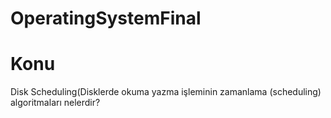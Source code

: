# OperatingSystemFinal

# Konu #
Disk Scheduling(Disklerde okuma yazma işleminin zamanlama (scheduling) algoritmaları nelerdir?
